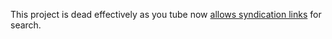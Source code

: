 This project is dead effectively as you tube now [allows syndication links](http://google-code-updates.blogspot.com/2007/08/youtube-now-with-gdata-goodness.html) for search.
